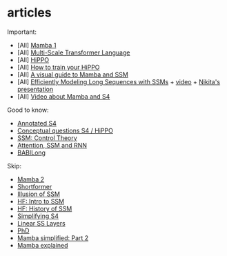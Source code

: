 # articles

Important:
- [All] [Mamba 1](https://arxiv.org/abs/2312.00752)
- [All] [Multi-Scale Transformer Language](https://arxiv.org/abs/2005.00581)
- [All] [HiPPO](https://arxiv.org/abs/2008.07669)
- [All] [How to train your HiPPO](https://arxiv.org/pdf/2206.12037)
- [All] [A visual guide to Mamba and SSM](https://newsletter.maartengrootendorst.com/p/a-visual-guide-to-mamba-and-state)
- [All] [Efficiently Modeling Long Sequences with SSMs](https://arxiv.org/pdf/2111.00396) + [video](https://www.youtube.com/watch?v=luCBXCErkCs&t=1271s&ab_channel=StanfordMedAI) + [Nikita's presentation](https://docs.google.com/presentation/d/1L-1OA5PU0-nWdkC9YllmxjDv_g5UfHd6hRYBj3BXjT4/edit?usp=sharing)
- [All] [Video about Mamba and S4](https://www.youtube.com/watch?v=8Q_tqwpTpVU&ab_channel=UmarJamil)

Good to know:
- [Annotated S4](https://srush.github.io/annotated-s4/)
- [Conceptual questions S4 / HiPPO](https://github.com/state-spaces/s4/issues/40)
- [SSM: Control Theory](https://arxiv.org/pdf/2403.16899)
- [Attention, SSM and RNN](https://arxiv.org/pdf/2405.15731)
- [BABILong](https://arxiv.org/pdf/2406.10149v1)

Skip:
- [Mamba 2](https://arxiv.org/abs/2405.21060)
- [Shortformer](https://arxiv.org/abs/2012.15832)
- [Illusion of SSM](https://arxiv.org/pdf/2404.08819)
- [HF: Intro to SSM](https://huggingface.co/blog/lbourdois/get-on-the-ssm-train)
- [HF: History of SSM](https://huggingface.co/blog/lbourdois/ssm-2022)
- [Simplifying S4](https://hazyresearch.stanford.edu/blog/2022-06-11-simplifying-s4)
- [Linear SS Layers](https://arxiv.org/pdf/2110.13985)
- [PhD](https://stacks.stanford.edu/file/druid:mb976vf9362/gu_dissertation-augmented.pdf)
- [Mamba simplified: Part 2](https://blog.premai.io/s4-and-mamba/)
- [Mamba explained](https://thegradient.pub/mamba-explained/)
